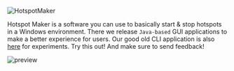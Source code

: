 ![HotspotMaker](https://user-images.githubusercontent.com/95101859/174438759-f0aeb763-7c9b-4e37-9de6-ab479bfc4a4f.jpg)

Hotspot Maker is a software you can use to basically start & stop hotspots in a Windows environment. There we release `Java-based` GUI applications to make a better experience for users. Our good old CLI application is also [here](https://github.com/NaveenB2004/HotspotMaker/releases/tag/v2.7) for experiments. Try this out! And make sure to send feedback!

![preview](https://github.com/NaveenB2004/HotspotMaker/assets/95101859/d396108d-45a6-46b0-8259-12f06cb34bdc)
